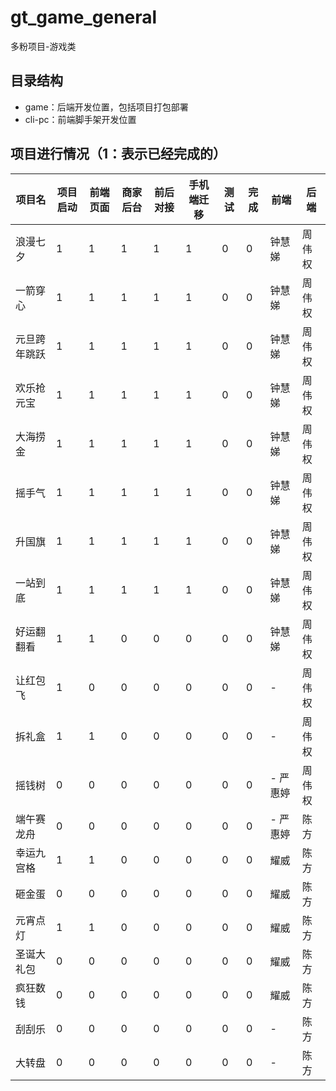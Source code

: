 # gt_game_general

多粉项目-游戏类
## 目录结构

- game：后端开发位置，包括项目打包部署
- cli-pc：前端脚手架开发位置

## 项目进行情况（1：表示已经完成的）

| 项目名 | 项目启动 | 前端页面 | 商家后台 | 前后对接 | 手机端迁移 | 测试 | 完成 | 前端 | 后端
| -------- | -------- | -------- | -------- | -------- | -------- | -------- | -------- | -------- | -------- |
| 浪漫七夕     | 1 | 1 | 1 | 1 | 1 | 0 | 0 |   钟慧娣  | 周伟权
| 一箭穿心     | 1 |1 |1 | 1 | 1 | 0 | 0   |   钟慧娣  | 周伟权
| 元旦跨年跳跃 | 1 | 1 | 1 | 1 | 1 | 0 | 0 |   钟慧娣  | 周伟权
| 欢乐抢元宝    | 1 | 1 | 1 |1 | 1 | 0 | 0 |   钟慧娣  |周伟权
| 大海捞金     | 1 | 1 | 1 | 1 | 1 | 0 | 0 |   钟慧娣  | 周伟权
| 摇手气       | 1 | 1 | 1 | 1 | 1 | 0 | 0 |   钟慧娣  | 周伟权
| 升国旗       | 1 |1 | 1 | 1 | 1 | 0 | 0  |   钟慧娣  | 周伟权   
| 一站到底     | 1 | 1 | 1 | 1 | 1| 0 | 0  |   钟慧娣  | 周伟权 
| 好运翻翻看    |1 | 1 | 0 | 0 | 0 | 0 | 0 |   钟慧娣  |周伟权
| 让红包飞      |1 | 0 | 0 | 0 | 0 | 0 | 0 | -   | 周伟权 
| 拆礼盒       | 1 | 1 | 0 | 0 | 0 | 0 | 0 |  - | 周伟权
| 摇钱树       | 0 | 0 | 0 | 0 | 0 | 0 | 0 | -  严惠婷 | 周伟权 
| 端午赛龙舟    | 0 | 0 | 0 | 0 | 0 | 0 | 0 | - 严惠婷 | 陈方
| 幸运九宫格    | 1 | 1 | 0 | 0 | 0 | 0 | 0 | 耀威 | 陈方   
| 砸金蛋        | 0 | 0 | 0 | 0 | 0 | 0 | 0 | 耀威 | 陈方
| 元宵点灯      | 1 | 1 | 0 | 0 | 0 | 0 | 0 | 耀威 | 陈方
| 圣诞大礼包    | 0 | 0 | 0 | 0 | 0 | 0 | 0 | 耀威 | 陈方
| 疯狂数钱     | 0 | 0 | 0 | 0 | 0 | 0 | 0 | 耀威 |  陈方
| 刮刮乐       | 0 | 0 | 0 | 0 | 0 | 0 | 0 | - | 陈方
| 大转盘       | 0 | 0 | 0 | 0 | 0 | 0 | 0 | - | 陈方
 








